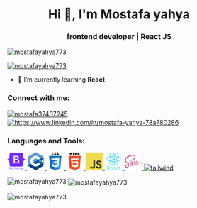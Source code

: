 <h1 align="center">Hi 👋, I'm Mostafa yahya</h1>
<h3 align="center">frontend developer | React JS</h3>

<p align="left"> <img src="https://komarev.com/ghpvc/?username=mostafayahya773&label=Profile%20views&color=0e75b6&style=flat" alt="mostafayahya773" /> </p>

<p align="left"> <a href="https://github.com/ryo-ma/github-profile-trophy"><img src="https://github-profile-trophy.vercel.app/?username=mostafayahya773" alt="mostafayahya773" /></a> </p>

- 🌱 I’m currently learning **React**



<h3 align="left">Connect with me:</h3>
<p align="left">
<a href="https://twitter.com/mostafa37407245" target="blank"><img align="center" src="https://raw.githubusercontent.com/rahuldkjain/github-profile-readme-generator/master/src/images/icons/Social/twitter.svg" alt="mostafa37407245" height="30" width="40" /></a>
<a href="https://linkedin.com/in/https://www.linkedin.com/in/mostafa-yahya-78a780286" target="blank"><img align="center" src="https://raw.githubusercontent.com/rahuldkjain/github-profile-readme-generator/master/src/images/icons/Social/linked-in-alt.svg" alt="https://www.linkedin.com/in/mostafa-yahya-78a780286" height="30" width="40" /></a>
</p>

<h3 align="left">Languages and Tools:</h3>
<p align="left"> <a href="https://getbootstrap.com" target="_blank" rel="noreferrer"> <img src="https://raw.githubusercontent.com/devicons/devicon/master/icons/bootstrap/bootstrap-plain-wordmark.svg" alt="bootstrap" width="40" height="40"/> </a> <a href="https://www.w3schools.com/cpp/" target="_blank" rel="noreferrer"> <img src="https://raw.githubusercontent.com/devicons/devicon/master/icons/cplusplus/cplusplus-original.svg" alt="cplusplus" width="40" height="40"/> </a> <a href="https://www.w3schools.com/css/" target="_blank" rel="noreferrer"> <img src="https://raw.githubusercontent.com/devicons/devicon/master/icons/css3/css3-original-wordmark.svg" alt="css3" width="40" height="40"/> </a> <a href="https://www.w3.org/html/" target="_blank" rel="noreferrer"> <img src="https://raw.githubusercontent.com/devicons/devicon/master/icons/html5/html5-original-wordmark.svg" alt="html5" width="40" height="40"/> </a> <a href="https://developer.mozilla.org/en-US/docs/Web/JavaScript" target="_blank" rel="noreferrer"> <img src="https://raw.githubusercontent.com/devicons/devicon/master/icons/javascript/javascript-original.svg" alt="javascript" width="40" height="40"/> </a> <a href="https://reactjs.org/" target="_blank" rel="noreferrer"> <img src="https://raw.githubusercontent.com/devicons/devicon/master/icons/react/react-original-wordmark.svg" alt="react" width="40" height="40"/> </a> <a href="https://sass-lang.com" target="_blank" rel="noreferrer"> <img src="https://raw.githubusercontent.com/devicons/devicon/master/icons/sass/sass-original.svg" alt="sass" width="40" height="40"/> </a> <a href="https://tailwindcss.com/" target="_blank" rel="noreferrer"> <img src="https://www.vectorlogo.zone/logos/tailwindcss/tailwindcss-icon.svg" alt="tailwind" width="40" height="40"/> </a> </p>

<p><img align="left" src="https://github-readme-stats.vercel.app/api/top-langs?username=mostafayahya773&show_icons=true&locale=en&layout=compact" alt="mostafayahya773" /></p>

<p>&nbsp;<img align="center" src="https://github-readme-stats.vercel.app/api?username=mostafayahya773&show_icons=true&locale=en" alt="mostafayahya773" /></p>

<p><img align="center" src="https://github-readme-streak-stats.herokuapp.com/?user=mostafayahya773&" alt="mostafayahya773" /></p>
